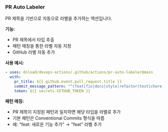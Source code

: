 ### PR Auto Labeler

PR 제목을 기반으로 자동으로 라벨을 추가하는 액션입니다.

**기능:**

- PR 제목에서 타입 추출
- 패턴 매칭을 통한 라벨 자동 지정
- GitHub 라벨 자동 추가

**사용 예시:**

```yaml
- uses: dnload/devops-actions/.github/actions/pr-auto-labeler@main
  with:
    pr_title: ${{ github.event.pull_request.title }}
    commit_message_pattern: "^(feat|fix|docs|style|refactor|test|chore)(\(.+\))?: .+"
    token: ${{ secrets.GITHUB_TOKEN }}
```

**패턴 매칭:**

- PR 제목이 지정된 패턴과 일치하면 해당 타입을 라벨로 추가
- 기본 패턴은 Conventional Commits 형식을 따름
- 예: "feat: 새로운 기능 추가" → "feat" 라벨 추가
